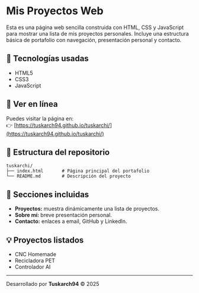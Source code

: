 # Mis Proyectos Web

Esta es una página web sencilla construida con HTML, CSS y JavaScript para mostrar una lista de mis proyectos personales. Incluye una estructura básica de portafolio con navegación, presentación personal y contacto.

## 🔧 Tecnologías usadas
- HTML5
- CSS3
- JavaScript

## 🚀 Ver en línea
Puedes visitar la página en:  
👉 [https://tuskarch94.github.io/tuskarchi/](https://tuskarch94.github.io/tuskarchi/)

## 📂 Estructura del repositorio
```
tuskarchi/
├── index.html       # Página principal del portafolio
└── README.md        # Descripción del proyecto
```

## 🧠 Secciones incluidas
- **Proyectos:** muestra dinámicamente una lista de proyectos.
- **Sobre mí:** breve presentación personal.
- **Contacto:** enlaces a email, GitHub y LinkedIn.

## 💡 Proyectos listados
- CNC Homemade
- Recicladora PET
- Controlador AI

---
Desarrollado por **Tuskarch94** © 2025

